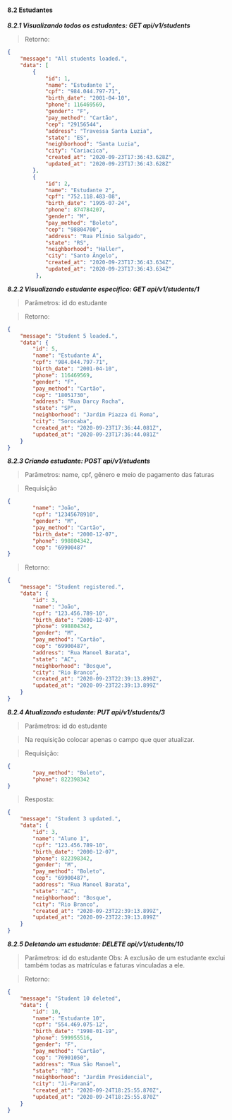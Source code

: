 #### 8.2 Estudantes

  ***8.2.1 Visualizando todos os estudantes: GET api/v1/students***

>   Retorno:

```json
{
    "message": "All students loaded.",
    "data": [
        {
            "id": 1,
            "name": "Estudante 1",
            "cpf": "984.044.797-71",
            "birth_date": "2001-04-10",
            "phone": 116469569,
            "gender": "F",
            "pay_method": "Cartão",
            "cep": "29156544",
            "address": "Travessa Santa Luzia",
            "state": "ES",
            "neighborhood": "Santa Luzia",
            "city": "Cariacica",
            "created_at": "2020-09-23T17:36:43.628Z",
            "updated_at": "2020-09-23T17:36:43.628Z"
        },
        {
            "id": 2,
            "name": "Estudante 2",
            "cpf": "752.118.483-08",
            "birth_date": "1995-07-24",
            "phone": 874784207,
            "gender": "M",
            "pay_method": "Boleto",
            "cep": "98804700",
            "address": "Rua Plínio Salgado",
            "state": "RS",
            "neighborhood": "Haller",
            "city": "Santo Ângelo",
            "created_at": "2020-09-23T17:36:43.634Z",
            "updated_at": "2020-09-23T17:36:43.634Z"
         },
```

  ***8.2.2 Visualizando estudante específico: GET api/v1/students/1***

>   Parâmetros: id do estudante

>   Retorno: 

```json
{
    "message": "Student 5 loaded.",
    "data": {
        "id": 5,
        "name": "Estudante A",
        "cpf": "984.044.797-71",
        "birth_date": "2001-04-10",
        "phone": 116469569,
        "gender": "F",
        "pay_method": "Cartão",
        "cep": "18051730",
        "address": "Rua Darcy Rocha",
        "state": "SP",
        "neighborhood": "Jardim Piazza di Roma",
        "city": "Sorocaba",
        "created_at": "2020-09-23T17:36:44.081Z",
        "updated_at": "2020-09-23T17:36:44.081Z"
    }
}
```

  ***8.2.3 Criando estudante: POST api/v1/students***

>   Parâmetros: name, cpf, gênero e meio de pagamento das faturas 

>   Requisição

```json
{
        "name": "João",
        "cpf": "12345678910",
        "gender": "M",
        "pay_method": "Cartão",
        "birth_date": "2000-12-07",
        "phone": 998804342,
        "cep": "69900487"
}
```

>  Retorno: 

```json
{
    "message": "Student registered.",
    "data": {
        "id": 3,
        "name": "João",
        "cpf": "123.456.789-10",
        "birth_date": "2000-12-07",
        "phone": 998804342,
        "gender": "M",
        "pay_method": "Cartão",
        "cep": "69900487",
        "address": "Rua Manoel Barata",
        "state": "AC",
        "neighborhood": "Bosque",
        "city": "Rio Branco",
        "created_at": "2020-09-23T22:39:13.899Z",
        "updated_at": "2020-09-23T22:39:13.899Z"
    }
}
```

  ***8.2.4 Atualizando estudante: PUT api/v1/students/3***

>   Parâmetros: id do estudante

>   Na requisição colocar apenas o campo que quer atualizar.

>   Requisição:

```json
{
        "pay_method": "Boleto",
        "phone": 822398342
}
```

>   Resposta:

```json
{
    "message": "Student 3 updated.",
    "data": {
        "id": 3,
        "name": "Aluno 1",
        "cpf": "123.456.789-10",
        "birth_date": "2000-12-07",
        "phone": 822398342,
        "gender": "M",
        "pay_method": "Boleto",
        "cep": "69900487",
        "address": "Rua Manoel Barata",
        "state": "AC",
        "neighborhood": "Bosque",
        "city": "Rio Branco",
        "created_at": "2020-09-23T22:39:13.899Z",
        "updated_at": "2020-09-23T22:39:13.899Z"
    }
}
```

  ***8.2.5 Deletando um estudante: DELETE api/v1/students/10***

>   Parâmetros: id do estudante
>   Obs: A exclusão de um estudante exclui também todas as matrículas e faturas vinculadas a ele.

>   Retorno:

```json
{
    "message": "Student 10 deleted",
    "data": {
        "id": 10,
        "name": "Estudante 10",
        "cpf": "554.469.075-12",
        "birth_date": "1998-01-19",
        "phone": 599955516,
        "gender": "F",
        "pay_method": "Cartão",
        "cep": "76901050",
        "address": "Rua São Manoel",
        "state": "RO",
        "neighborhood": "Jardim Presidencial",
        "city": "Ji-Paraná",
        "created_at": "2020-09-24T18:25:55.870Z",
        "updated_at": "2020-09-24T18:25:55.870Z"
    }
}
```